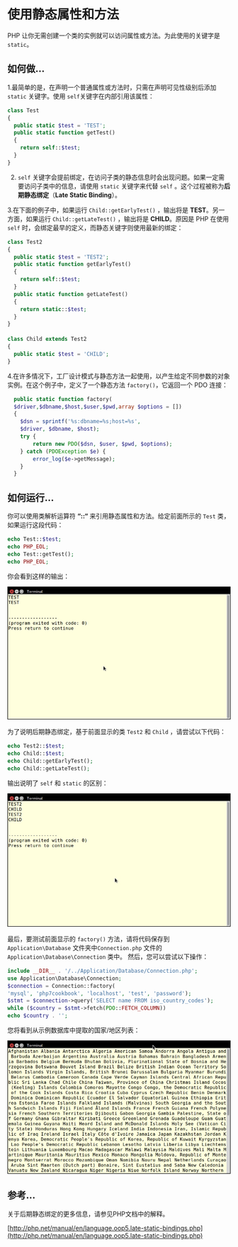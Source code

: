 # 使用静态属性和方法

PHP 让你无需创建一个类的实例就可以访问属性或方法。为此使用的关键字是 `static`。

## 如何做...

1.最简单的是，在声明一个普通属性或方法时，只需在声明可见性级别后添加 `static` 关键字。使用 `self`关键字在内部引用该属性：

```php
class Test
{
  public static $test = 'TEST';
  public static function getTest()
  {
    return self::$test;
  }
}
```

2. `self` 关键字会提前绑定，在访问子类的静态信息时会出现问题。如果一定需要访问子类中的信息，请使用 `static` 关键字来代替 `self` 。这个过程被称为**后期静态绑定**（**Late Static Binding**）。

3.在下面的例子中，如果运行 `Child::getEarlyTest()` ，输出将是 **TEST**。另一方面，如果运行 `Child::getLateTest()` ，输出将是 **CHILD**。原因是 PHP 在使用 `self` 时，会绑定最早的定义，而静态关键字则使用最新的绑定：

```php
class Test2
{
  public static $test = 'TEST2';
  public static function getEarlyTest()
  {
    return self::$test;
  }
  public static function getLateTest()
  {
    return static::$test;
  }
}

class Child extends Test2
{
  public static $test = 'CHILD';
}
```

4.在许多情况下，工厂设计模式与静态方法一起使用，以产生给定不同参数的对象实例。在这个例子中，定义了一个静态方法 `factory()`，它返回一个 PDO 连接：

```php
  public static function factory(
  $driver,$dbname,$host,$user,$pwd,array $options = [])
  {
    $dsn = sprintf('%s:dbname=%s;host=%s', 
    $driver, $dbname, $host);
    try {
        return new PDO($dsn, $user, $pwd, $options);
    } catch (PDOException $e) {
        error_log($e->getMessage);
    }
  }
```

## 如何运行...

你可以使用类解析运算符 **“::“** 来引用静态属性和方法。给定前面所示的 `Test` 类，如果运行这段代码：

```php
echo Test::$test;
echo PHP_EOL;
echo Test::getTest();
echo PHP_EOL;
```

你会看到这样的输出：

![](../../.gitbook/assets/image%20%2850%29.png)

为了说明后期静态绑定，基于前面显示的类 `Test2` 和 `Child` ，请尝试以下代码：

```php
echo Test2::$test;
echo Child::$test;
echo Child::getEarlyTest();
echo Child::getLateTest();
```

输出说明了 `self` 和 `static` 的区别：

![](../../.gitbook/assets/image%20%2856%29.png)

最后，要测试前面显示的 `factory()` 方法，请将代码保存到 `Application\Database` 文件夹中`Connection.php` 文件的 `Application\Database\Connection` 类中。 然后，您可以尝试以下操作：

```php
include __DIR__ . '/../Application/Database/Connection.php';
use Application\Database\Connection;
$connection = Connection::factory(
'mysql', 'php7cookbook', 'localhost', 'test', 'password');
$stmt = $connection->query('SELECT name FROM iso_country_codes');
while ($country = $stmt->fetch(PDO::FETCH_COLUMN)) 
echo $country . '';
```

您将看到从示例数据库中提取的国家/地区列表：

![](../../.gitbook/assets/image%20%2846%29.png)

## 参考...

关于后期静态绑定的更多信息，请参见PHP文档中的解释。

[http://php.net/manual/en/language.oop5.late-static-bindings.php](http://php.net/manual/en/language.oop5.late-static-bindings.php)

